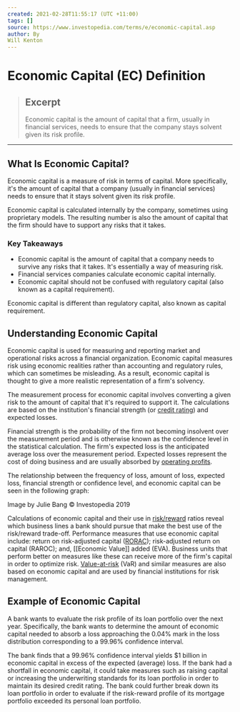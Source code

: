 ```yaml
---
created: 2021-02-28T11:55:17 (UTC +11:00)
tags: []
source: https://www.investopedia.com/terms/e/economic-capital.asp
author: By
Will Kenton
---
```


# Economic Capital (EC) Definition

> ## Excerpt
> Economic capital is the amount of capital that a firm, usually in financial services, needs to ensure that the company stays solvent given its risk profile.

---
## What Is Economic Capital?

Economic capital is a measure of risk in terms of capital. More specifically, it's the amount of capital that a company (usually in financial services) needs to ensure that it stays solvent given its risk profile.

Economic capital is calculated internally by the company, sometimes using proprietary models. The resulting number is also the amount of capital that the firm should have to support any risks that it takes.

### Key Takeaways

-   Economic capital is the amount of capital that a company needs to survive any risks that it takes. It's essentially a way of measuring risk.
-   Financial services companies calculate economic capital internally.
-   Economic capital should not be confused with regulatory capital (also known as a capital requirement).

Economic capital is different than regulatory capital, also known as capital requirement.

## Understanding Economic Capital

Economic capital is used for measuring and reporting market and operational risks across a financial organization. Economic capital measures risk using economic realities rather than accounting and regulatory rules, which can sometimes be misleading. As a result, economic capital is thought to give a more realistic representation of a firm's solvency.

The measurement process for economic capital involves converting a given risk to the amount of capital that it's required to support it. The calculations are based on the institution's financial strength (or [credit rating](https://www.investopedia.com/terms/c/creditrating.asp)) and expected losses.

Financial strength is the probability of the firm not becoming insolvent over the measurement period and is otherwise known as the confidence level in the statistical calculation. The firm's expected loss is the anticipated average loss over the measurement period. Expected losses represent the cost of doing business and are usually absorbed by [operating profits](https://www.investopedia.com/terms/o/operating_profit.asp).

The relationship between the frequency of loss, amount of loss, expected loss, financial strength or confidence level, and economic capital can be seen in the following graph:

Image by Julie Bang © Investopedia 2019

Calculations of economic capital and their use in [risk/reward](https://www.investopedia.com/terms/r/riskrewardratio.asp) ratios reveal which business lines a bank should pursue that make the best use of the risk/reward trade-off. Performance measures that use economic capital include: return on risk-adjusted capital ([RORAC](https://www.investopedia.com/terms/r/rorac.asp)); risk-adjusted return on capital (RAROC); and, [[Economic Value]] added (EVA). Business units that perform better on measures like these can receive more of the firm's capital in order to optimize risk. [Value-at-risk](https://www.investopedia.com/terms/v/var.asp) (VaR) and similar measures are also based on economic capital and are used by financial institutions for risk management.

## Example of Economic Capital

A bank wants to evaluate the risk profile of its loan portfolio over the next year. Specifically, the bank wants to determine the amount of economic capital needed to absorb a loss approaching the 0.04% mark in the loss distribution corresponding to a 99.96% confidence interval.

The bank finds that a 99.96% confidence interval yields $1 billion in economic capital in excess of the expected (average) loss. If the bank had a shortfall in economic capital, it could take measures such as raising capital or increasing the underwriting standards for its loan portfolio in order to maintain its desired credit rating. The bank could further break down its loan portfolio in order to evaluate if the risk-reward profile of its mortgage portfolio exceeded its personal loan portfolio.
